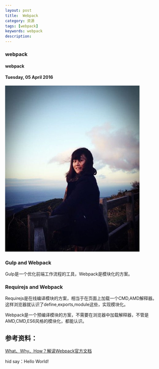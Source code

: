 ```yaml
---
layout: post
title:  Webpack
category: 资源
tags: [webpack]
keywords: webpack
description:
---
```


###  webpack

#### webpack

#### Tuesday, 05 April 2016

![landscape](/../../assets/img/resource/2016/ChenBi_3.jpg)

### Gulp and Webpack

Gulp是一个优化前端工作流程的工具，Webpack是模块化的方案。

### Requirejs and Webpack
Requirejs是在线编译模块的方案，相当于在页面上加载一个CMD,AMD解释器。这样浏览器就认识了define,exports,module这些，实现模块化。

Webpack是一个预编译模块的方案，不需要在浏览器中加载解释器，不管是AMD,CMD,ES6风格的模块化，都能认识。

## 参考资料：

[What、Why、How？解读Webpack官方文档](https://segmentfault.com/a/1190000003506497)




hid say：Hello World!
